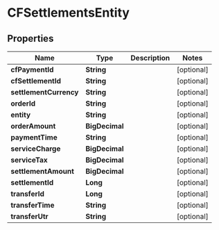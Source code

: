 

# CFSettlementsEntity


## Properties

| Name | Type           | Description | Notes |
|------------ |----------------| ------------- | -------------|
|**cfPaymentId** | **String**     |  |  [optional] |
|**cfSettlementId** | **String**     |  |  [optional] |
|**settlementCurrency** | **String**     |  |  [optional] |
|**orderId** | **String**     |  |  [optional] |
|**entity** | **String**     |  |  [optional] |
|**orderAmount** | **BigDecimal** |  |  [optional] |
|**paymentTime** | **String**     |  |  [optional] |
|**serviceCharge** | **BigDecimal** |  |  [optional] |
|**serviceTax** | **BigDecimal** |  |  [optional] |
|**settlementAmount** | **BigDecimal** |  |  [optional] |
|**settlementId** | **Long**       |  |  [optional] |
|**transferId** | **Long**       |  |  [optional] |
|**transferTime** | **String**     |  |  [optional] |
|**transferUtr** | **String**     |  |  [optional] |



